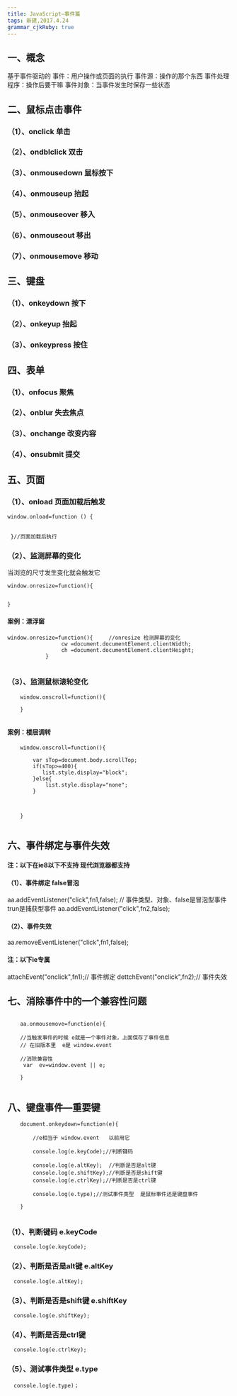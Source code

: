 ```yaml
---
title: JavaScript—事件篇
tags: 新建,2017.4.24
grammar_cjkRuby: true
---
```



## 一、概念
基于事件驱动的
事件：用户操作或页面的执行
事件源：操作的那个东西
事件处理程序：操作后要干嘛
事件对象：当事件发生时保存一些状态


## 二、鼠标点击事件
### （1）、onclick  单击
### （2）、ondblclick 双击
### （3）、onmousedown  鼠标按下
### （4）、onmouseup    抬起
### （5）、onmouseover  移入
### （6）、onmouseout   移出
### （7）、onmousemove  移动 


## 三、键盘           
### （1）、onkeydown      按下
### （2）、onkeyup        抬起
### （3）、onkeypress     按住

## 四、表单
### （1）、onfocus        聚焦
### （2）、onblur         失去焦点
### （3）、onchange       改变内容
### （4）、onsubmit       提交

## 五、页面
### （1）、onload         页面加载后触发

```
window.onload=function () {

  
 }//页面加载后执行

```

### （2）、监测屏幕的变化

当浏览的尺寸发生变化就会触发它

```
window.onresize=function(){


}

```

#### 案例：漂浮窗

```
window.onresize=function(){     //onresize 检测屏幕的变化
				 cw =document.documentElement.clientWidth;
			     ch =document.documentElement.clientHeight;
			}


```

### （3）、监测鼠标滚轮变化

```
	window.onscroll=function(){
	
	}
	
```	

#### 案例：楼层调转


```
	window.onscroll=function(){
	
	    var sTop=document.body.scrollTop;
	    if(sTop>=400){
	       list.style.display="block";
		}else{
			list.style.display="none";
		}

	
	
	}
	
```	


## 六、事件绑定与事件失效

#### 注：以下在ie8以下不支持  现代浏览器都支持

#### （1）、事件绑定   false冒泡

aa.addEventListener("click",fn1,false); // 事件类型、对象、false是冒泡型事件  trun是捕获型事件
aa.addEventListener("click",fn2,false);

#### （2）、事件失效

aa.removeEventListener("click",fn1,false);

#### 注：以下ie专属

attachEvent("onclick",fn1);// 事件绑定
dettchEvent("onclick",fn2);// 事件失效


## 七、消除事件中的一个兼容性问题

```
  
    aa.onmousemove=function(e){
    
    //当触发事件的时候 e就是一个事件对象，上面保存了事件信息
    // 在旧版本里  e是 window.event
    
    //消除兼容性
     var  ev=window.event || e;
    
    }


```


## 八、键盘事件—重要键


```
    document.onkeydown=function(e){
    
        //e相当于 window.event   以前用它
        
        console.log(e.keyCode);//判断键码
        
        console.log(e.altKey);  //判断是否是alt键
        console.log(e.shiftKey);//判断是否是shift键
        console.log(e.ctrlKey);//判断是否是ctrl键
        
        console.log(e.type);//测试事件类型  是鼠标事件还是键盘事件
        
    }


```
### （1）、判断键码 e.keyCode
```
  console.log(e.keyCode);
```
### （2）、判断是否是alt键 e.altKey
```
  console.log(e.altKey); 
```
### （3）、判断是否是shift键  e.shiftKey
```
  console.log(e.shiftKey);
``` 
### （4）、判断是否是ctrl键
```
  console.log(e.ctrlKey);
```
### （5）、测试事件类型 e.type
```
  console.log(e.type)；
```	
	
	
	
	
	
